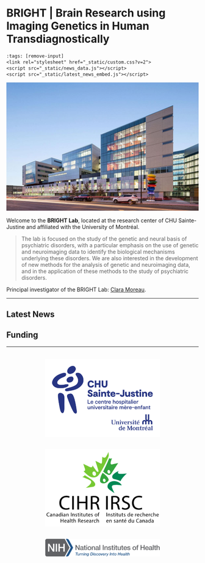 # BRIGHT | Brain Research using Imaging Genetics in Human Transdiagnostically

```{code-cell} html
:tags: [remove-input]
<link rel="stylesheet" href="_static/custom.css?v=2">
<script src="_static/news_data.js"></script>
<script src="_static/latest_news_embed.js"></script>
```

![BRIGHT Lab at CHU Sainte-Justine](_static/images/chu_st_justine.jpg)

Welcome to the **BRIGHT Lab**, located at the research center of CHU Sainte-Justine and affiliated with the University of Montréal.

> The lab is focused on the study of the genetic and neural basis of psychiatric disorders, with a particular emphasis on the use of genetic and neuroimaging data to identify the biological mechanisms underlying these disorders. We are also interested in the development of new methods for the analysis of genetic and neuroimaging data, and in the application of these methods to the study of psychiatric disorders.

<p>
  Principal investigator of the BRIGHT Lab: <a href="https://www.chusj.org/fr/Biographie?id=4a42981c-6b86-434c-ad8a-bb6cc78968b5&lang=" target="_blank">Clara Moreau</a>.
</p>

---

## Latest News

<div id="latest-news-container" class="latest-news-wrapper"></div>

## Funding

---

<div style="display: flex; flex-wrap: wrap; justify-content: center; align-items: center; gap: 2rem; margin-top: 2rem;">

<img src="_static/images/logo_chu.png" alt="CHU Sainte-Justine" width="300"/>

<img src="_static/images/cihr.png" alt="CIHR" width="300"/>

<img src="_static/images/nih.png" alt="NIH" width="300"/>

</div>
